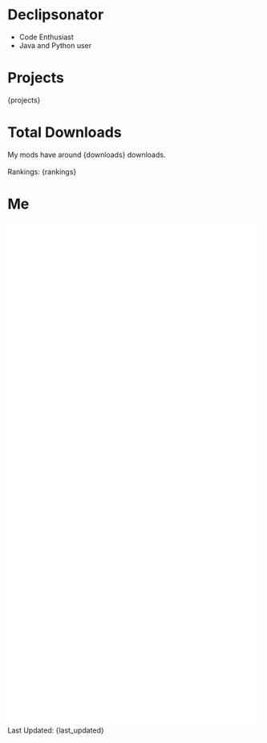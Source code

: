 # Declipsonator
- Code Enthusiast
- Java and Python user
# Projects
{projects}

# Total Downloads
My mods have around {downloads} downloads. \
\
Rankings:
{rankings}

# Me
<img align="center" src="/github-metrics.svg" alt="Metrics">
Last Updated: {last_updated}
